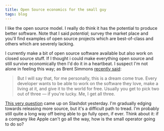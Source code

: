 ```yaml
---
title: Open Source economics for the small guy
tags: blog
---
```


I like the open source model. I really do think it has the potential to produce better software. Note that I said _potential_; survey the market place and you'll find examples of open source projects which are best-of-class and others which are severely lacking.

I currently make a bit of open source software available but also work on closed source stuff. If I thought i could make everything open source and still survive economically then I'd do it in a heartbeat. I suspect I'm not alone in feeling this way; as Brent Simmons [recently said](http://inessential.com/?comments=1&postid=3461):

> But I will say that, for me personally, this is a dream come true. Every developer wants to be able to work on the software they love, make a living at it, and give it to the world for free. Usually you get to pick two out of three — if you're lucky. Me, I get all three.

[This very question](http://ask.slashdot.org/article.pl?sid=08/01/13/1730238) came up on Slashdot yesterday. I'm gradually edging towards releasing more source, but it's a difficult path to tread. I'm probably still quite a long way off being able to go fully open, if ever. Think about it: if a company like Apple can't go all the way, how is the small operator going to do so?
